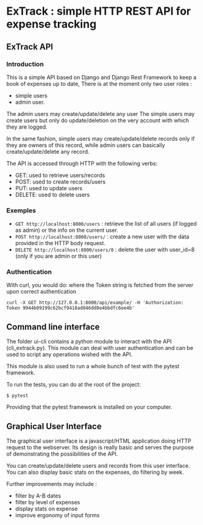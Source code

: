 # ExTrack : simple HTTP REST API for expense tracking

## ExTrack API

### Introduction
This is a simple API  based on Django and Django Rest Framework to keep a book of expenses up to date,
There is at the moment only two user roles : 

* simple users 
* admin user.

The admin users may create/update/delete any user
The simple users may create users but only do update/deletion on the very account with which they are logged.

In the same fashion, simple users may create/update/delete records only if they are owners of this record, while
admin users can basically create/update/delete any record.

The API is accessed through HTTP with the following verbs:

* GET: used to retrieve users/records
* POST: used to create records/users
* PUT: used to update users
* DELETE: used to delete users

### Exemples

* `GET http://localhost:8000/users` :  retrieve the list of all users (if logged as admin) or the info on the current user.
* `POST http://localhost:8000/users/` : create a new user with the data provided in the HTTP body request.
* `DELETE http://localhost:8000/users/8` : delete the user with user_id=8 (only if you are admin or this user)

### Authentication
With curl, you would do:
where the Token string is fetched from the server upon correct authentication

`curl -X GET http://127.0.0.1:8000/api/example/ -H 'Authorization: Token 9944b09199c62bcf9418ad846dd0e4bbdfc6ee4b'`

## Command line interface

The folder ui-cli contains a python module to interact with the API (cli_extrack.py). This module
can deal with user authentication and can be used to script any operations wished with the API.

This module is also used to run a whole bunch of test with the pytest framework.

To run the tests, you can do at the root of the project:
```
$ pytest
```

Providing that the pytest framework is installed on your computer.

## Graphical User Interface

The graphical user interface is a javascript/HTML application doing HTTP request to the webserver.
Its design is really basic and serves the purpose of demonstrating the possibilities of the API.

You can create/update/delete users and records from this user interface.
You can also display basic stats on the expenses, do filtering by week.

Further improvements may include :
* filter by A-B dates
* filter by level of expenses
* display stats on expense
* improve ergonomy of input forms










